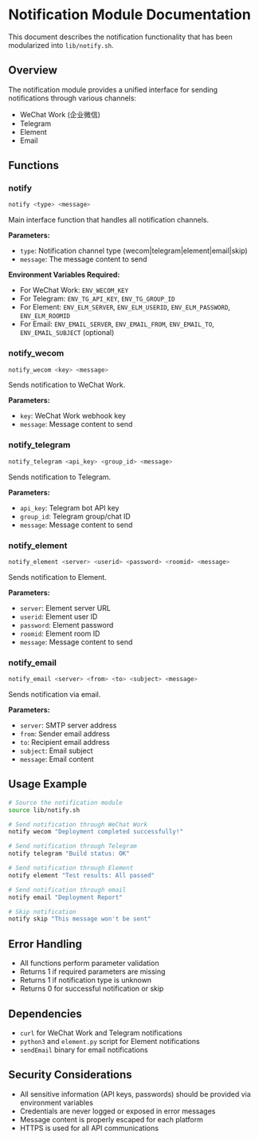# Notification Module Documentation

This document describes the notification functionality that has been modularized into `lib/notify.sh`.

## Overview

The notification module provides a unified interface for sending notifications through various channels:
- WeChat Work (企业微信)
- Telegram
- Element
- Email

## Functions

### notify

```bash
notify <type> <message>
```

Main interface function that handles all notification channels.

**Parameters:**
- `type`: Notification channel type (wecom|telegram|element|email|skip)
- `message`: The message content to send

**Environment Variables Required:**
- For WeChat Work: `ENV_WECOM_KEY`
- For Telegram: `ENV_TG_API_KEY`, `ENV_TG_GROUP_ID`
- For Element: `ENV_ELM_SERVER`, `ENV_ELM_USERID`, `ENV_ELM_PASSWORD`, `ENV_ELM_ROOMID`
- For Email: `ENV_EMAIL_SERVER`, `ENV_EMAIL_FROM`, `ENV_EMAIL_TO`, `ENV_EMAIL_SUBJECT` (optional)

### notify_wecom

```bash
notify_wecom <key> <message>
```

Sends notification to WeChat Work.

**Parameters:**
- `key`: WeChat Work webhook key
- `message`: Message content to send

### notify_telegram

```bash
notify_telegram <api_key> <group_id> <message>
```

Sends notification to Telegram.

**Parameters:**
- `api_key`: Telegram bot API key
- `group_id`: Telegram group/chat ID
- `message`: Message content to send

### notify_element

```bash
notify_element <server> <userid> <password> <roomid> <message>
```

Sends notification to Element.

**Parameters:**
- `server`: Element server URL
- `userid`: Element user ID
- `password`: Element password
- `roomid`: Element room ID
- `message`: Message content to send

### notify_email

```bash
notify_email <server> <from> <to> <subject> <message>
```

Sends notification via email.

**Parameters:**
- `server`: SMTP server address
- `from`: Sender email address
- `to`: Recipient email address
- `subject`: Email subject
- `message`: Email content

## Usage Example

```bash
# Source the notification module
source lib/notify.sh

# Send notification through WeChat Work
notify wecom "Deployment completed successfully!"

# Send notification through Telegram
notify telegram "Build status: OK"

# Send notification through Element
notify element "Test results: All passed"

# Send notification through email
notify email "Deployment Report"

# Skip notification
notify skip "This message won't be sent"
```

## Error Handling

- All functions perform parameter validation
- Returns 1 if required parameters are missing
- Returns 1 if notification type is unknown
- Returns 0 for successful notification or skip

## Dependencies

- `curl` for WeChat Work and Telegram notifications
- `python3` and `element.py` script for Element notifications
- `sendEmail` binary for email notifications

## Security Considerations

- All sensitive information (API keys, passwords) should be provided via environment variables
- Credentials are never logged or exposed in error messages
- Message content is properly escaped for each platform
- HTTPS is used for all API communications